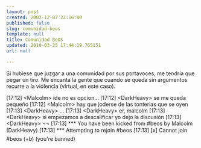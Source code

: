 ```yaml
---
layout: post
created: 2002-12-07 22:16:00
published: false
slug: comunidad-beos
template: null
title: Comunidad BeOS
updated: 2010-03-25 17:44:19.765151
url: null

---
```


Si hubiese que juzgar a una comunidad por sus portavoces, me tendría que pegar un tiro. Me encanta la gente que cuando se queda sin argumentos recurre a la violencia (virtual, en este caso).

[17:12] &lt;Malcolm&gt; ide no es opcion...
[17:12] &lt;DarkHeavy&gt; se me queda pequeño
[17:12] &lt;Malcolm&gt; hay que joderse de las tonterias que se oyen
[17:13] &lt;DarkHeavy&gt; ...
[17:13] &lt;DarkHeavy&gt; er, malcolm
[17:13] &lt;DarkHeavy&gt; si empezamos a descalificar yo dejo la discusión
[17:13] &lt;DarkHeavy&gt; ¬¬
[17:13] *** You have been kicked from #beos by Malcolm (DarkHeavy)
[17:13] *** Attempting to rejoin #beos
[17:13] [x] Cannot join #beos (+b) (you're banned)


